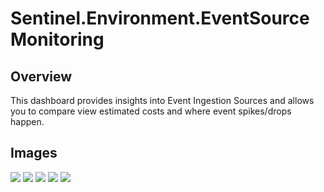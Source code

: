 # Sentinel.Environment.EventSourceMonitoring

## Overview
This dashboard provides insights into Event Ingestion Sources and allows you to compare view estimated costs and where event spikes/drops happen.

## Images

![](https://github.com/Truvis/Sentinel/blob/main/Workbooks/Sentinel/Environment.EventSourceMonitoring/GlobalOverview.png?raw=true)
![](https://github.com/Truvis/Sentinel/blob/main/Workbooks/Sentinel/Environment.EventSourceMonitoring/EventSource.png?raw=true)
![](https://github.com/Truvis/Sentinel/blob/main/Workbooks/Sentinel/Environment.EventSourceMonitoring/EndPoint.png?raw=true)
![](https://github.com/Truvis/Sentinel/blob/main/Workbooks/Sentinel/Environment.EventSourceMonitoring/DataConnector.png?raw=true)
![](https://github.com/Truvis/Sentinel/blob/main/Workbooks/Sentinel/Environment.EventSourceMonitoring/Queries.png?raw=true)
